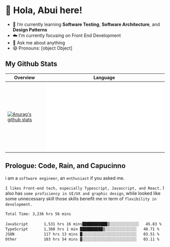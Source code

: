 # 👋 Hola, Abui here!

- 🌱 I’m currently learning **Software Testing**, **Software Architecture**, and **Design Patterns**
- ☁️ I’m currently focusing on Front End Development
- 💬 Ask me about anything
- 😄 Pronouns: [object Object]

## My Github Stats

| Overview | Language |
| --- | --- |
|[![Anurag's github stats](https://github-readme-stats.vercel.app/api?username=abui-am&count_private=true)](https://github.com/anuraghazra/github-readme-stats)|![Language](https://raw.githubusercontent.com/abui-am/stats/c6455f656dfce7acd3951e5ec5b25d72af0b2ee3/generated/languages.svg)|

## Prologue: Code, Rain, and Capucinno
i am a `software engineer`, an `enthusiast` if you asked me. 

`I likes Front-end tech, especially Typescript, Javascript, and React.` I also has `some proficiency in UI/UX and graphic design`, while looked like some unnecessary skill those skills benefit me in term of `flexibility in development.`


<!--START_SECTION:waka-->

```text
Total Time: 3,236 hrs 56 mins

JavaScript       1,531 hrs 16 mins███████████▒░░░░░░░░░░░░░   45.83 %
TypeScript       1,360 hrs 1 min ██████████▒░░░░░░░░░░░░░░   40.71 %
JSON             117 hrs 13 mins █░░░░░░░░░░░░░░░░░░░░░░░░   03.51 %
Other            103 hrs 54 mins ▓░░░░░░░░░░░░░░░░░░░░░░░░   03.11 %
```

<!--END_SECTION:waka-->
